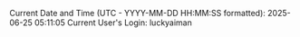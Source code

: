 Current Date and Time (UTC - YYYY-MM-DD HH:MM:SS formatted): 2025-06-25 05:11:05
Current User's Login: luckyaiman

